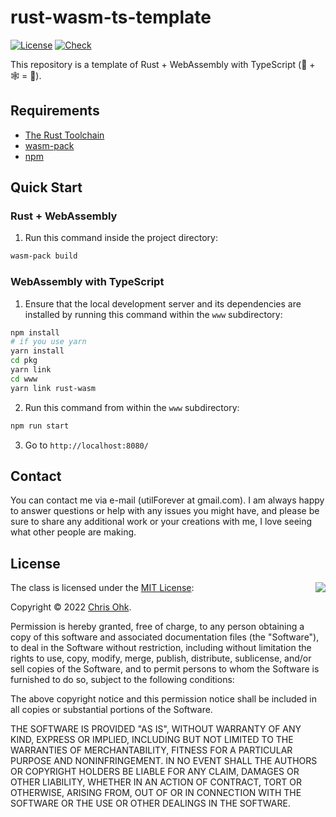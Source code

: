 # rust-wasm-ts-template

[![License](https://img.shields.io/badge/Licence-MIT-blue.svg)](https://github.com/utilForever/rust-wasm-ts-template/blob/main/LICENSE) [![Check](https://github.com/utilForever/rust-wasm-ts-template/actions/workflows/main.yml/badge.svg?branch=main)](https://github.com/utilForever/rust-wasm-ts-template/actions/workflows/main.yml)

This repository is a template of Rust + WebAssembly with TypeScript (🦀 + 🕸️ = 💖).

## Requirements

* [The Rust Toolchain](https://www.rust-lang.org/tools/install)
* [wasm-pack](https://rustwasm.github.io/wasm-pack/installer/)
* [npm](https://docs.npmjs.com/getting-started)

## Quick Start

### Rust + WebAssembly

1. Run this command inside the project directory:

```sh
wasm-pack build
```

### WebAssembly with TypeScript

1. Ensure that the local development server and its dependencies are installed by running this command within the `www` subdirectory:
```sh
npm install
# if you use yarn
yarn install
cd pkg
yarn link
cd www
yarn link rust-wasm
```

2. Run this command from within the `www` subdirectory:
```sh
npm run start
```

3. Go to `http://localhost:8080/`

## Contact

You can contact me via e-mail (utilForever at gmail.com). I am always happy to answer questions or help with any issues you might have, and please be sure to share any additional work or your creations with me, I love seeing what other people are making.

## License

<img align="right" src="http://opensource.org/trademarks/opensource/OSI-Approved-License-100x137.png">

The class is licensed under the [MIT License](http://opensource.org/licenses/MIT):

Copyright &copy; 2022 [Chris Ohk](https://github.com/utilForever).

Permission is hereby granted, free of charge, to any person obtaining a copy of this software and associated documentation files (the "Software"), to deal in the Software without restriction, including without limitation the rights to use, copy, modify, merge, publish, distribute, sublicense, and/or sell copies of the Software, and to permit persons to whom the Software is furnished to do so, subject to the following conditions:

The above copyright notice and this permission notice shall be included in all copies or substantial portions of the Software.

THE SOFTWARE IS PROVIDED "AS IS", WITHOUT WARRANTY OF ANY KIND, EXPRESS OR IMPLIED, INCLUDING BUT NOT LIMITED TO THE WARRANTIES OF MERCHANTABILITY, FITNESS FOR A PARTICULAR PURPOSE AND NONINFRINGEMENT. IN NO EVENT SHALL THE AUTHORS OR COPYRIGHT HOLDERS BE LIABLE FOR ANY CLAIM, DAMAGES OR OTHER LIABILITY, WHETHER IN AN ACTION OF CONTRACT, TORT OR OTHERWISE, ARISING FROM, OUT OF OR IN CONNECTION WITH THE SOFTWARE OR THE USE OR OTHER DEALINGS IN THE SOFTWARE.
